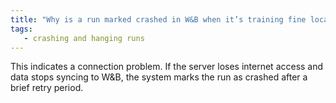 ```yaml
---
title: "Why is a run marked crashed in W&B when it’s training fine locally?"
tags:
   - crashing and hanging runs
---
```

This indicates a connection problem. If the server loses internet access and data stops syncing to W&B, the system marks the run as crashed after a brief retry period.
